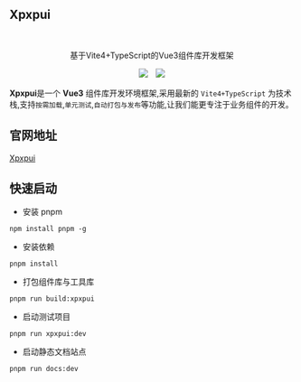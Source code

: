 ## Xpxpui
<br />
<div style="text-align:center">
<p>基于Vite4+TypeScript的Vue3组件库开发框架</p>
<img style="display:inline" src="https://img.shields.io/npm/v/xpxpui" />

<img style="display:inline;margin-left:10px" src="https://img.shields.io/npm/dt/xpxpui" />
</div>

**Xpxpui**是一个 **Vue3** 组件库开发环境框架,采用最新的 `Vite4+TypeScript` 为技术栈,支持`按需加载`,`单元测试`,`自动打包与发布`等功能,让我们能更专注于业务组件的开发。

## 官网地址

[Xpxpui](https://equalxp.github.io/xpxpuiweb/)

## 快速启动

- 安装 pnpm

```
npm install pnpm -g
```

- 安装依赖

```
pnpm install
```

- 打包组件库与工具库

```
pnpm run build:xpxpui
```

- 启动测试项目

```
pnpm run xpxpui:dev
```

- 启动静态文档站点

```
pnpm run docs:dev
```
